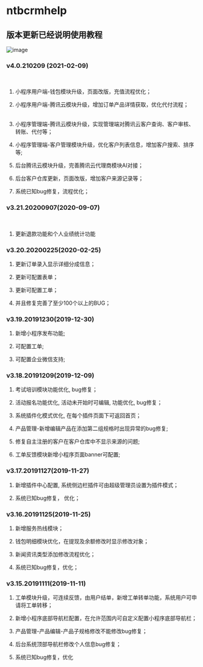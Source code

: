 # ntbcrmhelp
## 版本更新已经说明使用教程

![image](https://qiwei.netbcloud.com/uploads/picture/%E6%9C%AA%E6%A0%87%E9%A2%98-3.png)

### v4.0.210209 (2021-02-09)
&emsp;
&emsp;
1. 小程序用户端-钱包模块升级，页面改版，充值流程优化；
&emsp;
&emsp;
2. 小程序用户端-腾讯云模块升级，增加订单产品详情获取，优化代付流程；
&emsp;
&emsp;
3. 小程序管理端-腾讯云模块升级，实现管理端对腾讯云客户查询、客户审核、转账、代付等；
&emsp;
&emsp;
4. 小程序管理端-客户管理模块升级，优化客户列表信息，增加客户搜索、排序等;

5. 后台腾讯云模块升级，完善腾讯云代理商模块AI对接；

6. 后台客户仓库更新，页面改版，增加客户来源记录等；

7. 系统已知bug修复，流程优化；
&emsp;
&emsp;
&emsp;
&emsp;
&emsp;
### v3.21.20200907(2020-09-07)
&emsp;
&emsp;
1. 更新退款功能和个人业绩统计功能
&emsp;
&emsp;
### v3.20.20200225(2020-02-25)


1. 更新订单录入显示详细分成信息；

2. 更新可配置表单；

3. 更新可配置工单；

4. 并且修复完善了至少100个以上的BUG；

### v3.19.20191230(2019-12-30)


1. 新增小程序发布功能;

2. 可配置工单;

3. 可配置企业微信支持;

### v3.18.20191209(2019-12-09)


1. 考试培训模块功能优化, bug修复；

2. 活动报名功能优化, 活动未开始时可编辑, 功能优化, bug修复；

3. 系统插件化模式优化, 在每个插件页面下可返回首页；

4. 产品管理-新增编辑产品在添加第二组规格时出现异常的bug修复;

5. 修复自主注册的客户在客户仓库中不显示来源的问题;

6. 工单反馈模块新增小程序页面banner可配置;

### v3.17.20191127(2019-11-27)


1. 新增插件中心配置, 系统侧边栏插件可由超级管理员设置为插件模式；

2. 系统已知bug修复， 优化；

### v3.16.20191125(2019-11-25)


1. 新增服务热线模块；

2. 钱包明细模块优化，在提现及余额修改时显示修改对象；

3. 新闻资讯类型添加修改流程优化；

4. 系统已知bug修复，优化；

### v3.15.20191111(2019-11-11)


1. 工单模块升级，可连续反馈，由用户结单，新增工单转单功能，系统用户可申请将工单转移；

2. 新增小程序底部导航栏配置，在允许范围内可自定义配置小程序底部导航栏；

3. 产品管理-产品编辑-产品子规格修改不能修改bug修复；

4. 后台系统顶部导航栏修改个人信息bug修复；

5. 系统已知bug修复，优化

